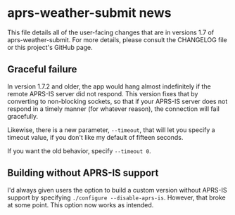 # aprs-weather-submit news

This file details all of the user-facing changes that are in versions 1.7 of aprs-weather-submit. For more details, please consult the CHANGELOG file or this project's GitHub page.

## Graceful failure

In version 1.7.2 and older, the app would hang almost indefinitely if the remote APRS-IS server did not respond.  This version fixes that by converting to non-blocking sockets, so that if your APRS-IS server does not respond in a timely manner (for whatever reason), the connection will fail gracefully.

Likewise, there is a new parameter, `--timeout`, that will let you specify a timeout value, if you don't like my default of fifteen seconds.

If you want the old behavior, specify `--timeout 0`.


## Building without APRS-IS support

I'd always given users the option to build a custom version without APRS-IS support by specifying `./configure --disable-aprs-is`.  However, that broke at some point.  This option now works as intended.


